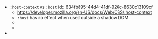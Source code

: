 - `:host-context` vs `:host`
  id:: 634fb895-44d4-41df-926c-8630c13109cf
	- https://developer.mozilla.org/en-US/docs/Web/CSS/:host-context
	- `:host` has no effect when used outside a shadow DOM.
	-
	-
-